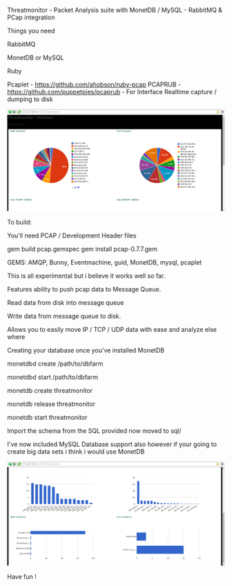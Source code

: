 
Threatmonitor - Packet Analysis suite  with MonetDB / MySQL - RabbitMQ & PCap integration

Things you need

RabbitMQ

MonetDB or MySQL

Ruby

Pcaplet - https://github.com/ahobson/ruby-pcap
PCAPRUB - https://github.com/puppetpies/pcaprub - For Interface Realtime capture / dumping to disk

![Dashboard](https://raw.githubusercontent.com/puppetpies/threatmonitor/master/screenshot-1.jpg)

To build:

You'll need PCAP / Development Header files

gem build pcap.gemspec
gem install pcap-0.7.7.gem 

GEMS: AMQP, Bunny, Eventmachine, guid, MonetDB, mysql, pcaplet

This is all experimental but i believe it works well so far.

Features ability to push pcap data to Message Queue.

Read data from disk into message queue

Write data from message queue to disk.

Allows you to easily move IP / TCP / UDP data with ease and analyze else where

Creating your database once you've installed MonetDB

monetdbd create /path/to/dbfarm

monetdbd start /path/to/dbfarm

monetdb create threatmonitor

monetdb release threatmonitor

monetdb start threatmonitor

Import the schema from the SQL provided now moved to sql/

I've now included MySQL Database support also however if your going to create big data sets i think i would use MonetDB

![Dashboard Other](https://raw.githubusercontent.com/puppetpies/threatmonitor/master/screenshot-2.jpg)

Have fun !
